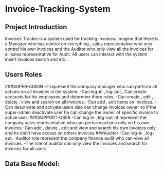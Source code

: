 # Invoice-Tracking-System
## Project Introduction
Invoices Tracker is a system used for tracking invoices.
Imagine that there is a Manager who has control on everything  ,
sales representative who only control his own invoices and 
the Auditor who only view all the invoices for all sales representative for Audit.
All users can interact with the system insert invoices search and etc..

## Users Roles

###SUPER-ADMIN
 -it represent the company manager who can perform all actions on all invoices in the system.
 -Can log-in , log-out , Can create accounts for his employees and determine there roles.
 -Can create , edit , delete , view and search on all invoices.
 -Can add , edit items on invoices.
 -Can deactivate and activate users also can change invoices owner so if the super-admin deactivate user he can change the owner of specific invoice to active user. 
###SUPPORT-USER
 -Can log-in , log-out
 -it represent the company sales representative who can perform actions only on his own invoices
 -Can add , delete , edit and view and search his own invoices only and he don’t have access on others invoices
###Auditor
  -Can log-in , log-out.
  -Auditor role represent the company finance audit who can view all invoices.
  -The role of auditor can only view the invoices and search for invoices for all users.

## Data Base Model:


